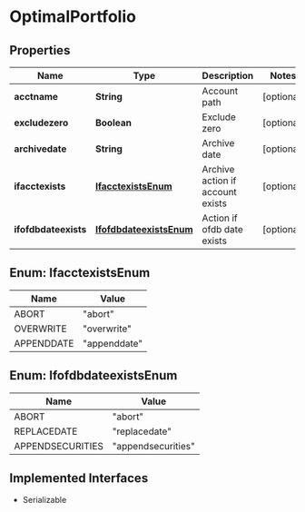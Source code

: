 

# OptimalPortfolio


## Properties

Name | Type | Description | Notes
------------ | ------------- | ------------- | -------------
**acctname** | **String** | Account path |  [optional]
**excludezero** | **Boolean** | Exclude zero |  [optional]
**archivedate** | **String** | Archive date |  [optional]
**ifacctexists** | [**IfacctexistsEnum**](#IfacctexistsEnum) | Archive action if account exists |  [optional]
**ifofdbdateexists** | [**IfofdbdateexistsEnum**](#IfofdbdateexistsEnum) | Action if ofdb date exists |  [optional]



## Enum: IfacctexistsEnum

Name | Value
---- | -----
ABORT | &quot;abort&quot;
OVERWRITE | &quot;overwrite&quot;
APPENDDATE | &quot;appenddate&quot;



## Enum: IfofdbdateexistsEnum

Name | Value
---- | -----
ABORT | &quot;abort&quot;
REPLACEDATE | &quot;replacedate&quot;
APPENDSECURITIES | &quot;appendsecurities&quot;


## Implemented Interfaces

* Serializable


